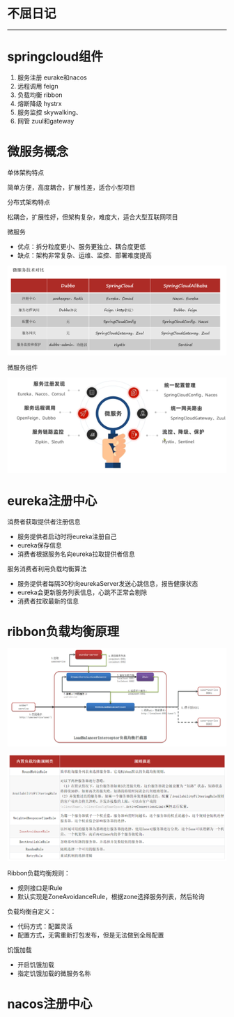 # 不屈日记

---

# springcloud组件

1) 服务注册 eurake和nacos
2) 远程调用 feign
3) 负载均衡 ribbon
4) 熔断降级 hystrx
5) 服务监控 skywalking、
6) 网管 zuul和gateway
# 微服务概念

单体架构特点

简单方便，高度耦合，扩展性差，适合小型项目

分布式架构特点

松耦合，扩展性好，但架构复杂，难度大，适合大型互联网项目

微服务

* 优点：拆分粒度更小、服务更独立、耦合度更低
* 缺点：架构非常复杂、运维、监控、部署难度提高

![img.png](img.png)

微服务组件

![img_1.png](img_1.png)



# eureka注册中心

消费者获取提供者注册信息
* 服务提供者启动时将eureka注册自己
* eureka保存信息
* 消费者根据服务名向eureka拉取提供者信息

服务消费者利用负载均衡算法
* 服务提供者每隔30秒向eurekaServer发送心跳信息，报告健康状态
* eureka会更新服务列表信息，心跳不正常会剔除
* 消费者拉取最新的信息

# ribbon负载均衡原理

![img_2.png](img_2.png)

![img_3.png](img_3.png)

Ribbon负载均衡规则：
* 规则接口是IRule
* 默认实现是ZoneAvoidanceRule，根据zone选择服务列表，然后轮询

负载均衡自定义：
* 代码方式：配置灵活
* 配置方式，无需重新打包发布，但是无法做到全局配置

饥饿加载
* 开启饥饿加载
* 指定饥饿加载的微服务名称

# nacos注册中心




































































































































